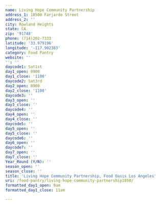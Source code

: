 ```yaml
---
name: Living Hope Community Partnership
address_1: 18500 Farjardo Street
address_2: ''
city: Rowland Heights
state: CA
zip: '91748'
phone: (714)202-7333
latitude: '33.979196'
longitude: '-117.902383'
category: Food Pantry
website: ''
'': ''
daycode1: Sat1st
day1_open: 0900
day1_close: '1100'
daycode2: Sat3rd
day2_open: 0900
day2_close: '1100'
daycode3: ''
day3_open: ''
day3_close: ''
daycode4: ''
day4_open: ''
day4_close: ''
daycode5: ''
day5_open: ''
day5_close: ''
daycode6: ''
day6_open: ''
daycode7: ''
day7_open: ''
day7_close: ''
Year_Round (Y/N): ''
season_open: ''
season_close: ''
title: 'Living Hope Community Partnership, Food Oasis Los Angeles'
uri: /food-pantry/living-hope-community-partnership1850/
formatted_day1_open: 9am
formatted_day1_close: 11am

---
```

